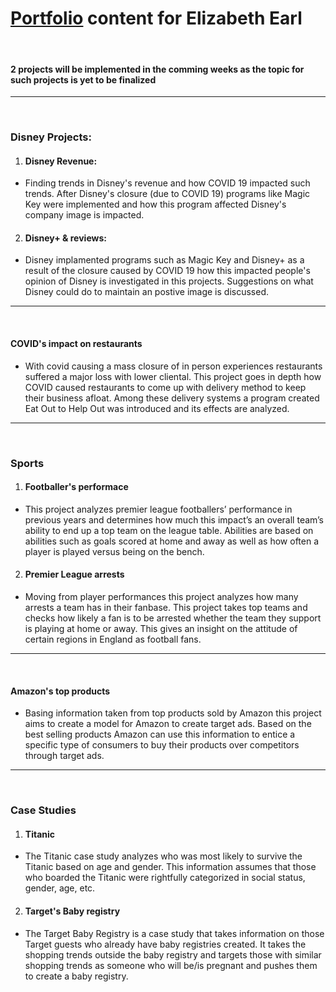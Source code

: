 # [Portfolio](https://esanch.github.io/) content for Elizabeth Earl
<br>

#### 2 projects will be implemented in the comming weeks as the topic for such projects is yet to be finalized
***
<br>

### Disney Projects:
1. #### Disney Revenue:
  - Finding trends in Disney's revenue and how COVID 19 impacted such trends. After Disney's closure (due to COVID 19) programs like Magic Key were implemented and how this program affected Disney's company image is impacted.

2. #### Disney+ & reviews:
  - Disney implamented programs such as Magic Key and Disney+ as a result of the closure caused by COVID 19 how this impacted people's opinion of Disney is investigated in this projects. Suggestions on what Disney could do to maintain an postive image is discussed. 
***

<br>

#### COVID's impact on restaurants
  - With covid causing a mass closure of in person experiences restaurants suffered a major loss with lower cliental. This project goes in depth how COVID caused restaurants to come up with delivery method to keep their business afloat. Among these delivery systems a program created Eat Out to Help Out was introduced and its effects are analyzed.
***

<br>

### Sports
1. #### Footballer's performace
  - This project analyzes premier league footballers’ performance in previous years and determines how much this impact’s an overall team’s ability to end up a top team on the league table. Abilities are based on abilities such as goals scored at home and away as well as how often a player is played versus being on the bench. 

2. #### Premier League arrests
  - Moving from player performances this project analyzes how many arrests a team has in their fanbase. This project takes top teams and checks how likely a fan is to be arrested whether the team they support is playing at home or away. This gives an insight on the attitude of certain regions in England as football fans. 
***

<br>

#### Amazon's top products
  - Basing information taken from top products sold by Amazon this project aims to create a model for Amazon to create target ads. Based on the best selling products Amazon can use this information to entice a specific type of consumers to buy their products over competitors through target ads. 
***

<br>

### Case Studies
1. #### Titanic
  - The Titanic case study analyzes who was most likely to survive the Titanic based on age and gender. This information assumes that those who boarded the Titanic were rightfully categorized in social status, gender, age, etc. 

2. #### Target's Baby registry
  - The Target Baby Registry is a case study that takes information on those Target guests who already have baby registries created. It takes the shopping trends outside the baby registry and targets those with similar shopping trends as someone who will be/is pregnant and pushes them to create a baby registry. 


